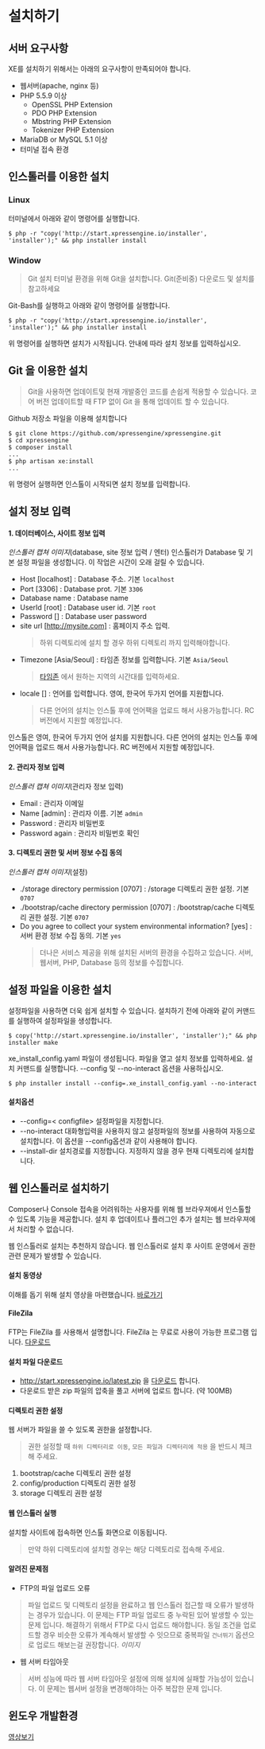 # 설치하기

## 서버 요구사항

XE를 설치하기 위해서는 아래의 요구사항이 만족되어야 합니다.

- 웹서버(apache, nginx 등)
- PHP 5.5.9 이상
  - OpenSSL PHP Extension
  - PDO PHP Extension
  - Mbstring PHP Extension
  - Tokenizer PHP Extension
- MariaDB or MySQL 5.1 이상
- 터미널 접속 환경


## 인스톨러를 이용한 설치

### Linux

터미널에서 아래와 같이 명령어를 실행합니다.
```
$ php -r "copy('http://start.xpressengine.io/installer', 'installer');" && php installer install
```

### Window
> Git 설치
> 터미널 환경을 위해 Git을 설치합니다. Git(준비중) 다운로드 및 설치를 참고하세요

Git-Bash를 실행하고 아래와 같이 명령어를 실행합니다.
```
$ php -r "copy('http://start.xpressengine.io/installer', 'installer');" && php installer install
```

위 명령어를 실행하면 설치가 시작됩니다. 안내에 따라 설치 정보를 입력하십시오.

## Git 을 이용한 설치
> Git을 사용하면 업데이트및 현재 개발중인 코드를 손쉽게 적용할 수 있습니다.
> 코어 버전 업데이트할 때 FTP 없이 Git 을 통해 업데이트 할 수 있습니다.

Github 저장소 파일을 이용해 설치합니다

```
$ git clone https://github.com/xpressengine/xpressengine.git
$ cd xpressengine
$ composer install
...
$ php artisan xe:install
...
```

위 명령어 실행하면 인스톨이 시작되면 설치 정보를 입력합니다.


## 설치 정보 입력

#### 1. 데이터베이스, 사이트 정보 입력
*인스톨러 캡쳐 이미지*(database, site 정보 입력 / 엔터)
인스톨러가 Database 및 기본 설정 파일을 생성합니다. 이 작업은 시간이 오래 걸릴 수 있습니다.

* Host [localhost] : Database 주소. 기본 `localhost`
* Port [3306] : Database prot. 기본 `3306`
* Database name : Database name
* UserId [root] : Database user id. 기본 `root`
* Password [] : Database user password
* site url [http://mysite.com] : 홈페이지 주소 입력.
  > 하위 디렉토리에 설치 할 경우 하위 디렉토리 까지 입력해야합니다.
* Timezone [Asia/Seoul] : 타임존 정보를 입력합니다. 기본 `Asia/Seoul`
  > [타임존](http://php.net/manual/kr/timezones.php) 에서 원하는 지역의 시간대를 입력하세요.
* locale [] : 언어를 입력합니다. 영여, 한국어 두가지 언어를 지원합니다. 
  > 다른 언어의 설치는 인스톨 후에 언어팩을 업로드 해서 사용가능합니다. RC 버전에서 지원할 예정입니다.


인스톨은 영여, 한국어 두가지 언어 설치를 지원합니다.
다른 언어의 설치는 인스톨 후에 언어팩을 업로드 해서 사용가능합니다. RC 버전에서 지원할 예정입니다.


#### 2. 관리자 정보 입력
*인스톨러 캡쳐 이미지*(관리자 정보 입력)


* Email : 관리자 이메일
* Name [admin] : 관리자 이름. 기본 `admin`
* Password : 관리자 비밀번호
* Password again : 관리자 비밀번호 확인

#### 3. 디렉토리 권한 및 서버 정보 수집 동의
*인스톨러 캡쳐 이미지*(설정)

* ./storage directory permission [0707] : /storage 디렉토리 권한 설정. 기본 `0707`
* ./bootstrap/cache directory permission [0707] : /bootstrap/cache 디렉토리 권한 설정. 기본 `0707`
* Do you agree to collect your system environmental information? [yes] : 서버 환경 정보 수집 동의. 기본 `yes`
  > 더나은 서비스 제공을 위해 설치된 서버의 환경을 수집하고 있습니다. 서버, 웹서버, PHP, Database 등의 정보를 수집합니다.


## 설정 파일을 이용한 설치
설정파일을 사용하면 더욱 쉽게 설치할 수 있습니다. 설치하기 전에 아래와 같이 커맨드를 실행하여 설정파일을 생성합니다.
```
$ copy('http://start.xpressengine.io/installer', 'installer');" && php installer make
```

xe_install_config.yaml 파일이 생성됩니다. 파일을 열고 설치 정보를 입력하세요.
설치 커맨드를 실행합니다. --config 및 --no-interact 옵션을 사용하십시오.
```
$ php installer install --config=.xe_install_config.yaml --no-interact
```

#### 설치옵션
* --config=< configfile> 설정파일을 지정합니다.
* --no-interact 대화형입력을 사용하지 않고 설정파일의 정보를 사용하여 자동으로 설치합니다. 이 옵션을 --config옵션과 같이 사용해야 합니다.
* --install-dir 설치경로를 지정합니다. 지정하지 않을 경우 현재 디렉토리에 설치합니다.


## 웹 인스톨러로 설치하기

Composer나 Console 접속을 어려워하는 사용자를 위해 웹 브라우져에서 인스톨할 수 있도록 기능을 제공합니다. 설치 후 업데이트나 플러그인 추가 설치는 웹 브라우져에서 처리할 수 없습니다.

웹 인스톨러로 설치는 추천하지 않습니다.
웹 인스톨러로 설치 후 사이트 운영에서 권한관련 문제가 발생할 수 있습니다.

#### 설치 동영상
이해를 돕기 위해 설치 영상을 마련했습니다. [바로가기](https://youtu.be/ubtggblEvuw)


#### FileZila
FTP는 FileZila 를 사용해서 설명합니다. FileZila 는 무료로 사용이 가능한 프로그램 입니다. [다운로드](https://filezilla-project.org/download.php?type=client)

#### 설치 파일 다운로드
* http://start.xpressengine.io/latest.zip 을 [다운로드](http://start.xpressengine.io/latest.zip) 합니다.
* 다운로드 받은 zip 파일의 압축을 풀고 서버에 업로드 합니다. (약 100MB)


#### 디렉토리 권한 설정
웹 서버가 파일을 쓸 수 있도록 권한을 설정합니다.
> 권한 설정할 때 `하위 디렉터리로 이동`, `모든 파일과 디렉터리에 적용` 을 반드시 체크해 주세요.

1. bootstrap/cache 디렉토리 권한 설정 
2. config/production 디렉토리 권한 설정
3. storage 디렉토리 권한 설정 


#### 웹 인스톨러 실행
설치할 사이트에 접속하면 인스톨 화면으로 이동됩니다.
> 만약 하위 디렉토리에 설치할 경우는 해당 디렉토리로 접속해 주세요.

#### 알려진 문제점
* FTP의 파일 업로드 오류
> 파일 업로드 및 디렉토리 설정을 완료하고 웹 인스톨러 접근할 때 오류가 발생하는 경우가 있습니다. 이 문제는 FTP 파일 업로드 중 누락된 있어 발생할 수 있는 문제 입니다.
해결하기 위해서 FTP로 다시 업로드 해야합니다. 동일 조건을 업로드할 경우 비슷한 오류가 계속해서 발생할 수 잇으므로 중복파일 `건너뛰기` 옵션으로 업로드 해보는걸 권장합니다. 
*이미지*

* 웹 서버 타임아웃
> 서버 성능에 따라 웹 서버 타임아웃 설정에 의해 설치에 실패할 가능성이 있습니다. 이 문제는 웹서버 설정을 변경해야하는 아주 복잡한 문제 입니다.

## 윈도우 개발환경
[영상보기](https://youtu.be/ganh967NkP4)